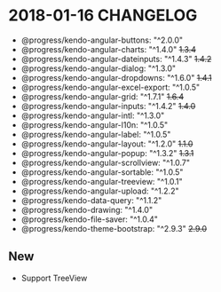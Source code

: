 # 2018-01-16 CHANGELOG

- @progress/kendo-angular-buttons: "\^2.0.0"
- @progress/kendo-angular-charts: "\^1.4.0" ~~1.3.4~~
- @progress/kendo-angular-dateinputs: "\^1.4.3" ~~1.4.2~~
- @progress/kendo-angular-dialog: "\^1.3.0"
- @progress/kendo-angular-dropdowns: "\^1.6.0" ~~1.4.1~~
- @progress/kendo-angular-excel-export: "\^1.0.5"
- @progress/kendo-angular-grid: "\^1.7.1" ~~1.6.4~~
- @progress/kendo-angular-inputs: "\^1.4.2" ~~1.4.0~~
- @progress/kendo-angular-intl: "\^1.3.0"
- @progress/kendo-angular-l10n: "\^1.0.5"
- @progress/kendo-angular-label: "\^1.0.5"
- @progress/kendo-angular-layout: "\^1.2.0" ~~1.1.0~~
- @progress/kendo-angular-popup: "\^1.3.2" ~~1.3.1~~
- @progress/kendo-angular-scrollview: "\^1.0.7"
- @progress/kendo-angular-sortable: "\^1.0.5"
- @progress/kendo-angular-treeview: "\^1.0.1"
- @progress/kendo-angular-upload: "\^1.2.2"
- @progress/kendo-data-query: "\^1.1.2"
- @progress/kendo-drawing: "\^1.4.0"
- @progress/kendo-file-saver: "\^1.0.4"
- @progress/kendo-theme-bootstrap: "\^2.9.3" ~~2.9.0~~

## New
- Support TreeView
